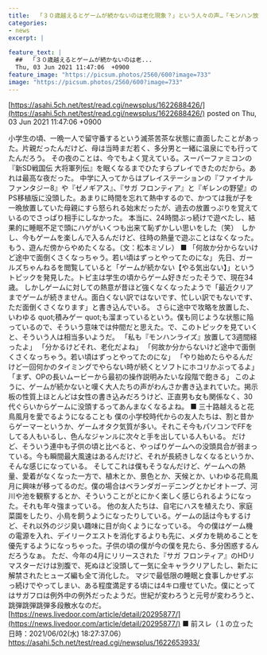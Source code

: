 ```yaml
---
title:  「３０歳越えるとゲームが続かないのは老化現象？」という人々の声…「モンハン放置して３週間」「最初の操作説明で飽きる」★６  
categories:
- news
excerpt: |
  
feature_text: |
  ##  「３０歳越えるとゲームが続かないのは老...
  Thu, 03 Jun 2021 11:47:06  +0900
feature_image: "https://picsum.photos/2560/600?image=733"
image: "https://picsum.photos/2560/600?image=733"
---
```


[https://asahi.5ch.net/test/read.cgi/newsplus/1622688426/](https://asahi.5ch.net/test/read.cgi/newsplus/1622688426/)
posted on Thu, 03 Jun 2021 11:47:06  +0900

<!--more-->

小学生の頃、一晩一人で留守番するという滅茶苦茶な状態に直面したことがあった。片親だったんだけど、母は当時まだ若く、多分男と一緒に温泉にでも行ってたんだろう。 その夜のことは、今でもよく覚えている。スーパーファミコンの『新SD戦国伝 大将軍列伝』を眠くなるまでひたすらプレイできたのだから。あれは最高な夜だった。 中学に入ってからはプレイステーションの『ファイナルファンタジー8』や『ゼノギアス』、『サガ フロンティア』と『ギレンの野望』のPS移植版に没頭した。あまりに時間を忘れて熱中するので、かつては我が子を一晩放置していた母親にすら怒られる始末だったが、過去の放置っぷりを覚えているのでさっぱり相手にしなかった。 本当に、24時間ぶっ続けで遊べたし、結果的に睡眠不足で頭にハゲがいくつも出来て恥ずかしい思いをした（笑）　しかし、今もゲームを楽しんで入るんだけど、往時の熱量で遊ぶことはなくなった。もう、遊んだ傍からやめたくなる。（文：松本ミゾレ） ■ 「何故か分からないけど途中で面倒くさくなっちゃう。若い頃はずっとやってたのにな」 先日、ガールズちゃんねるを閲覧していると「ゲームが続かない【やる気出ない】」というトピックを発見した。トピ主は学生の頃からゲーム好きだったそうで、現在34歳。 しかしゲームに対しての熱意が昔ほど強くなくなったようで「最近クリアまでゲームが続きません。面白くない訳ではないです、忙しい訳でもないです、ただ面倒くさくなります」と書き込んでいる。 さらに途中で攻略を放置した、いわゆる quot;積みゲー quot;も溜まっているという。僕も同じような状態に陥っているので、そういう意味では仲間だと思えた。で、このトピックを見ていくと、そういう人は相当多いようだ。 「私も『モンハンライズ』放置して3週間経ったよ」 「分かるけどそれ、老化だよね」 「何故か分からないけど途中で面倒くさくなっちゃう。若い頃はずっとやってたのにな」 「やり始めたらやるんだけど一回何かのタイミングでやらない時が続くとソフトにホコリかぶってるよ」 「まず、OPの長いムービーから最初の操作説明みたいな段階で飽きる」 このように、ゲームが続かないと嘆く大人たちの声がわんさか書き込まれていた。掲示板の性質上ほとんどは女性の書き込みだろうけど、正直男も女も関係なく、30代ぐらいからゲームに没頭するってあんまなくなるよね。 ■ 三十路越えると花鳥風月を愛でるようになることも 僕の小学校時代からの友人たちは、割と昔からゲーマーというか、ゲームオタク気質が多い。それこそ今もパソコンでFFをしてる人もいるし、色んなジャンルに次々と手を出している人もいる。 だけど、そういう連中も子供の頃と比べると、やっぱりゲームへの没頭具合が弱まっている。今も瞬間最大風速はあるんだけど、それが長続きしなくなるというか、そんな感じになっている。 そしてこれは僕もそうなんだけど、ゲームへの熱量、愛着がなくなった一方で、植木とか、景色とか、天候とか、いわゆる花鳥風月に興味が移ってるのだ。僕の場合はベランダガーデニングとかビオトープ、河川や池を観察するとか、そういうことがとにかく楽しく感じられるようになった。それも年々強まっている。 他の友人たちは、自宅にハスを植えたり、家庭菜園をしたり、小鳥を飼うようになったりしている。ゲームの話は今もするけど、それ以外のジジ臭い趣味に目が向くようになっている。 今の僕はゲーム機の電源を入れ、デイリークエストを消化するよりも先に、メダカを眺めることを優先するようになっちゃった。子供の頃の僕が今の僕を見たら、多分困惑するんだろうなぁ。 ただ、今年の4月にリリースされた『サガ フロンティア』のHDリマスターだけは別腹で、死ぬほど没頭して一気に全キャラクリアしたし、新たに解禁されたヒューズ編も全て消化した。 マジで最低限の睡眠と食事しかせずぶっ続けでやってしまい、ある程度満足する頃には4キロ痩せていた。僕にとってはサガフロは例外中の例外だったようだ。世紀が変わろうと元号が変わろうと、跳弾跳弾跳弾多段散水なのだ。 [https://news.livedoor.com/article/detail/20295877/](https://news.livedoor.com/article/detail/20295877/) ■ 前スレ（１の立った日時：2021/06/02(水) 18:27:37.06） https://asahi.5ch.net/test/read.cgi/newsplus/1622653933/
